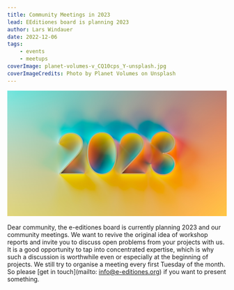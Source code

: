 ```yaml
---
title: Community Meetings in 2023
lead: EEditiones board is planning 2023
author: Lars Windauer
date: 2022-12-06
tags:
    - events
    - meetups
coverImage: planet-volumes-v_CQ10cps_Y-unsplash.jpg
coverImageCredits: Photo by Planet Volumes on Unsplash
---
```


![Photo by <a href="https://unsplash.com/@planetvolumes?utm_source=unsplash&utm_medium=referral&utm_content=creditCopyText" target="unsplash">Planet Volumes</a> on <a href="https://unsplash.com/s/photos/2023?utm_source=unsplash&utm_medium=referral&utm_content=creditCopyText" target="unsplash">Unsplash</a>](/img/planet-volumes-v_CQ10cps_Y-unsplash.jpg)

Dear community, the e-editiones board is currently planning 2023 and our community meetings. We want to revive the original idea of workshop reports and invite you to discuss open problems from your projects with us. It is a good opportunity to tap into concentrated expertise, which is why such a discussion is worthwhile even or especially at the beginning of projects. We still try to organise a meeting every first Tuesday of the month. So please [get in touch](mailto: info@e-editiones.org) if you want to present something.
